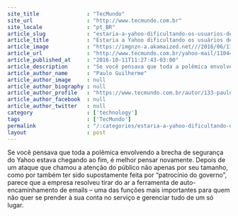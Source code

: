 ```yaml
---
site_title               : "TecMundo"
site_url                 : "http://www.tecmundo.com.br"
site_locale              : "pt_BR"
article_slug             : "estaria-a-yahoo-dificultando-os-usuarios-de-deixarem-seu-servico-de-email"
article_title            : "Estaria a Yahoo dificultando os usuários de deixarem seu serviço de email?"
article_image            : "https://imgnzn-a.akamaized.net///2016/06/17/17155111064451-t1200x480.jpg"
article_url              : "http://www.tecmundo.com.br/yahoo-mail/110445-yahoo-dificultando-usuarios-deixarem-servico-email.htm"
article_published_at     : "2016-10-11T11:27:43-03:00"
article_description      : "Se você pensava que toda a polêmica envolvendo a brecha de segurança do Yahoo estava chegando ao fim, é melhor pensar novamente. Depois de um ataque que chamou a atenção do público não apenas por seu tamanho, como por também ter sido supostamente feita por “patrocínio do governo”, parece que a empresa resolveu tirar do ar a ferramenta de auto-encaminhamento de emails – uma das funções mais importantes para quem não quer se prender à sua conta no serviço e gerenciar tudo de um só lugar."
article_author_name      : "Paulo Guilherme"
article_author_image     : null
article_author_biography : null
article_author_profile   : "https://www.tecmundo.com.br/autor/133-paulo-guilherme/"
article_author_facebook  : null
article_author_twitter   : null
category                 : ['technology']
tags                     : ['TecMundo']
permalink                : "/:categories/estaria-a-yahoo-dificultando-os-usuarios-de-deixarem-seu-servico-de-email/"
layout                   : post
---
```


Se você pensava que toda a polêmica envolvendo a brecha de segurança do Yahoo estava chegando ao fim, é melhor pensar novamente. Depois de um ataque que chamou a atenção do público não apenas por seu tamanho, como por também ter sido supostamente feita por “patrocínio do governo”, parece que a empresa resolveu tirar do ar a ferramenta de auto-encaminhamento de emails – uma das funções mais importantes para quem não quer se prender à sua conta no serviço e gerenciar tudo de um só lugar.
